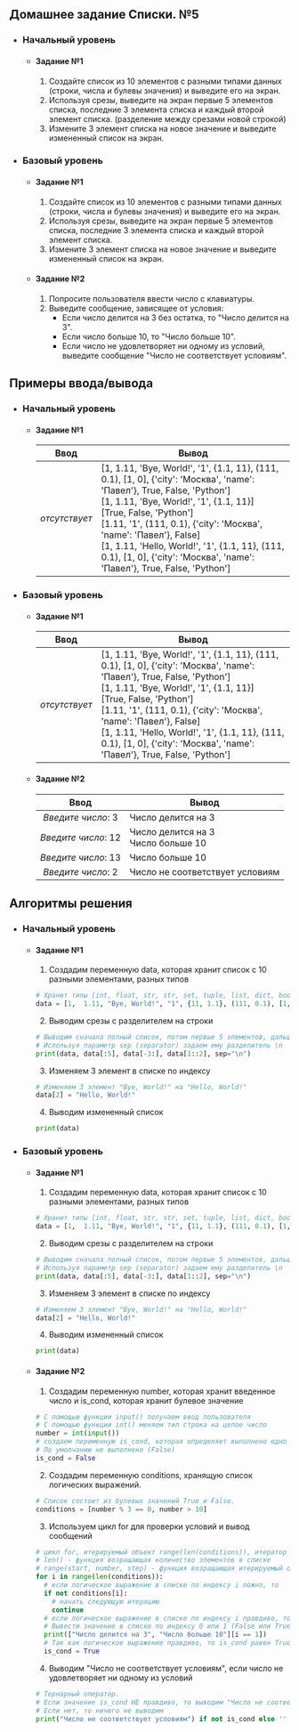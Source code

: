 ## Домашнее задание Списки. №5
- ### Начальный уровень
  - #### Задание №1
    1. Создайте список из 10 элементов с разными типами данных (строки, числа и булевы значения) и выведите его на экран.
    2. Используя срезы, выведите на экран первые 5 элементов списка, последние 3 элемента списка и каждый второй элемент списка. (разделение между срезами новой строкой)
    3. Измените 3 элемент списка на новое значение и выведите измененный список на экран.

- ### Базовый уровень
  - #### Задание №1
      1. Создайте список из 10 элементов с разными типами данных (строки, числа и булевы значения) и выведите его на экран.
      2. Используя срезы, выведите на экран первые 5 элементов списка, последние 3 элемента списка и каждый второй элемент списка.
      3. Измените 3 элемент списка на новое значение и выведите измененный список на экран.
  - #### Задание №2
      1. Попросите пользователя ввести число с клавиатуры.
      2. Выведите сообщение, зависящее от условия:
          - Если число делится на 3 без остатка, то "Число делится на 3".
          - Если число больше 10, то "Число больше 10".
          - Если число не удовлетворяет ни одному из условий, выведите сообщение "Число не соответствует условиям".

## Примеры ввода/вывода 
- ### Начальный уровень
  - #### Задание №1
    | Ввод  | Вывод |
    |:------------------------:|---------------|
    | *отсутствует* | [1, 1.11, 'Bye, World!', '1', {1.1, 11}, (111, 0.1), [1, 0], {'city': 'Москва', 'name': 'Павел'}, True, False, 'Python'] <br> [1, 1.11, 'Bye, World!', '1',  {1.1, 11}] <br> [True, False, 'Python'] <br> [1.11, '1', (111, 0.1), {'city': 'Москва', 'name': 'Павел'}, False] <br> [1, 1.11, 'Hello, World!', '1', {1.1, 11}, (111, 0.1), [1, 0], {'city': 'Москва', 'name': 'Павел'}, True, False, 'Python']  |

- ### Базовый уровень
  - #### Задание №1
    | Ввод  | Вывод |
    |:------------------------:|---------------|
    | *отсутствует* | [1, 1.11, 'Bye, World!', '1', {1.1, 11}, (111, 0.1), [1, 0], {'city': 'Москва', 'name': 'Павел'}, True, False, 'Python'] <br> [1, 1.11, 'Bye, World!', '1',  {1.1, 11}] <br> [True, False, 'Python'] <br> [1.11, '1', (111, 0.1), {'city': 'Москва', 'name': 'Павел'}, False] <br> [1, 1.11, 'Hello, World!', '1', {1.1, 11}, (111, 0.1), [1, 0], {'city': 'Москва', 'name': 'Павел'}, True, False, 'Python']  |
  - #### Задание №2
    | Ввод  | Вывод |
    |:------------------------:|---------------|
    | *Введите число*: 3 | Число делится на 3 |
    | *Введите число*: 12 | Число делится на 3 <br> Число больше 10 |
    | *Введите число*: 13 | Число больше 10 |
    | *Введите число*: 2 | Число не соответствует условиям |

## Алгоритмы решения
- ### Начальный уровень
  - #### Задание №1
    1. Создадим переменную data, которая хранит список с 10 разными элементами, разных типов
    ```py
    # Хранит типы [int, float, str, str, set, tuple, list, dict, bool, bool, str]
    data = [1,  1.11, "Bye, World!", "1", {11, 1.1}, (111, 0.1), [1, 0], {"city": "Москва", "name": "Павел"}, True, False, "Python"]
    ```
    2. Выводим срезы с разделителем на строки
    ```py
    # Выводим сначала полный список, потом первые 5 элементов, дальше последние 3 элементов и в конце каждый 2 элемент
    # Используя параметр sep (separator) задаем ему разделитель \n
    print(data, data[:5], data[-3:], data[1::2], sep="\n")
    ```
    3. Изменяем 3 элемент в списке по индексу
    ```py
    # Изменяем 3 элемент "Bye, World!" на "Hello, World!"
    data[2] = "Hello, World!"
    ```
    4. Выводим измененный список
    ```py
    print(data)
    ```
- ### Базовый уровень
  - #### Задание №1
    1. Создадим переменную data, которая хранит список с 10 разными элементами, разных типов
    ```py
    # Хранит типы [int, float, str, str, set, tuple, list, dict, bool, bool, str]
    data = [1,  1.11, "Bye, World!", "1", {11, 1.1}, (111, 0.1), [1, 0], {"city": "Москва", "name": "Павел"}, True, False, "Python"]
    ```
    2. Выводим срезы с разделителем на строки
    ```py
    # Выводим сначала полный список, потом первые 5 элементов, дальше последние 3 элементов и в конце каждый 2 элемент
    # Используя параметр sep (separator) задаем ему разделитель \n
    print(data, data[:5], data[-3:], data[1::2], sep="\n")
    ```
    3. Изменяем 3 элемент в списке по индексу
    ```py
    # Изменяем 3 элемент "Bye, World!" на "Hello, World!"
    data[2] = "Hello, World!"
    ```
    4. Выводим измененный список
    ```py
    print(data)
    ```
  - #### Задание №2
    1. Создадим переменную number, которая хранит введенное число и is_cond, которая хранит булевое значение
    ```py
    # С помощью функции input() получаем ввод пользователя
    # С помощью функции int() меняем тип строка на целое число
    number = int(input())
    # создаем переменную is_cond, которая определяет выполнено одно из условий или нет
    # По умолчанию не выполнено (False)
    is_cond = False
    ```
    2. Создадим переменную conditions, хранящую список логических выражений.
    ```py
    # Список состоит из булевых значений True и False.
    conditions = [number % 3 == 0, number > 10]
    ```
    3. Используем цикл for для проверки условий и вывод сообщений
    ```py
    # цикл for, итерируемый объект range(len(conditions)), итератор i (число)
    # len() - функция возращающая количество элементов в списке
    # range(start, number, step) - функция возращающая итерируемый объект, список от start до number - 1 с шагом step, где start, number, step - числа, по умолчанию start=0, step=1.
    for i in range(len(conditions)):
      # если логическое выражение в списке по индексу i ложно, то
      if not conditions[i]:
        # начать следующую итерацию
        continue
      # если логическое выражение в списке по индексу i правдиво, то
      # Вывести значение в списке по индексу 0 или 1 (False или True)
      print(["Число делится на 3", "Число больше 10"][i == 1])
      # Так как логическое выражение правдиво, то is_cond равен True
      is_cond = True
    ```
    4. Выводим "Число не соответствует условиям", если число не удовлетворяет ни одному из условий
    ```py
    # Тернарный оператор.
    # Если значение is_cond НЕ правдиво, то выводим "Число не соответствует условиям"
    # Если нет, то ничего не выводим
    print("Число не соответствует условиям") if not is_cond else ''
    ```
